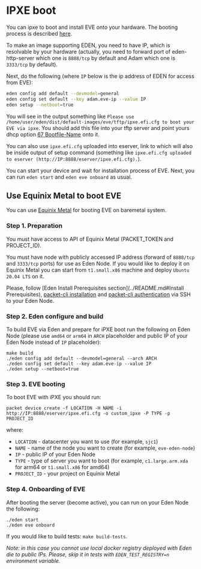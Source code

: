 # IPXE boot

You can ipxe to boot and install EVE onto your hardware. The booting process is
described [here](https://github.com/lf-edge/eve/blob/master/docs/BOOTING.md).

To make an image supporting EDEN, you need to have IP, which is resolvable by your hardware
(actually, you need to forward port of eden-http-server which one is `8888/tcp` by default
and Adam which one is `3333/tcp` by default).

Next, do the following (where `IP` below is the ip address of EDEN for access from EVE):

```bash
eden config add default --devmodel=general
eden config set default --key adam.eve-ip --value IP
eden setup --netboot=true
```

You will see in the output something like
`Please use /home/user/eden/dist/default-images/eve/tftp/ipxe.efi.cfg to boot your EVE via ipxe`.
You should add this file into your tftp server and point yours
dhcp option [67 Bootfile-Name](https://tools.ietf.org/html/rfc2132#section-9.5) onto it.

You can also use `ipxe.efi.cfg` uploaded into eserver, link to which will also be inside
output of setup command (something like
`ipxe.efi.cfg uploaded to eserver (http://IP:8888/eserver/ipxe.efi.cfg).`).

You can start your device and wait for installation process of EVE. Next, you can run
`eden start` and `eden eve onboard` as usual.

## Use Equinix Metal to boot EVE

You can use [Equinix Metal](https://metal.equinix.com/) for booting EVE on baremetal system.

### Step 1. Preparation

You must have access to API of Equinix Metal (PACKET_TOKEN and PROJECT_ID).

You must have node with publicly accessed IP address (forward of `8888/tcp` and `3333/tcp` ports) for use as Eden Node.
If you would like to deploy it on Equinix Metal you can start from `t1.small.x86` machine and deploy `Ubuntu 20.04 LTS`
on it.

Please, follow [Eden Install Prerequisites section](../README.md#Install Prerequisites),
[packet-cli installation](https://github.com/packethost/packet-cli#installation) and
[packet-cli authentication](https://github.com/packethost/packet-cli#authentication) via SSH to your Eden Node.

### Step 2. Eden configure and build

To build EVE via Eden and prepare for iPXE boot run the following on Eden Node
(please use `amd64` or `arm64` in `ARCH` placeholder and public IP of your Eden Node instead of `IP` placeholder):

```console
make build
./eden config add default --devmodel=general --arch ARCH
./eden config set default --key adam.eve-ip --value IP
./eden setup --netboot=true
```

### Step 3. EVE booting

To boot EVE with iPXE you should run:

```console
packet device create -f LOCATION -H NAME -i http://IP:8888/eserver/ipxe.efi.cfg -o custom_ipxe -P TYPE -p PROJECT_ID
```

where:

* `LOCATION` - datacenter you want to use (for example, `sjc1`)
* `NAME` - name of the node you want to create (for example, `eve-eden-node`)
* `IP` - public IP of your Eden Node
* `TYPE` - type of server you want to boot (for example, `c1.large.arm.xda` for arm64 or `t1.small.x86` for amd64)
* `PROJECT_ID` - your project on Equinix Metal

### Step 4. Onboarding of EVE

After booting the server (become active), you can run on your Eden Node the following:

```console
./eden start
./eden eve onboard
```

If you would like to build tests: `make build-tests`.

_Note: in this case you cannot use local docker registry deployed with Eden die to public IPs. Please, skip it in tests
with `EDEN_TEST_REGISTRY=n` environment variable._
